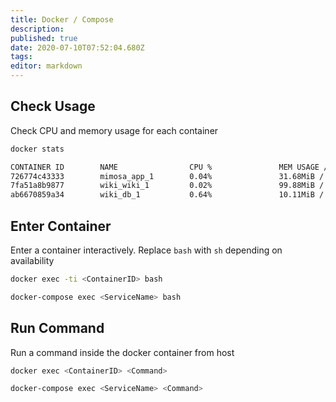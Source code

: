 ```yaml
---
title: Docker / Compose 
description: 
published: true
date: 2020-07-10T07:52:04.680Z
tags: 
editor: markdown
---
```


## Check Usage

Check CPU and memory usage for each container

```bash
docker stats
```

```sh
CONTAINER ID        NAME                CPU %               MEM USAGE / LIMIT     MEM %               NET I/O             BLOCK I/O           PIDS
726774c43333        mimosa_app_1        0.04%               31.68MiB / 985.5MiB   3.21%               1.33MB / 1.85MB     123MB / 32.8kB      19
7fa51a8b9877        wiki_wiki_1         0.02%               99.88MiB / 985.5MiB   10.13%              110MB / 83.8MB      339MB / 922kB       15
ab6670859a34        wiki_db_1           0.64%               10.11MiB / 985.5MiB   1.03%               12.5MB / 11.1MB     72.9MB / 642MB      11
```

## Enter Container

Enter a container interactively. Replace `bash` with `sh` depending on availability

```bash
docker exec -ti <ContainerID> bash
```

```bash
docker-compose exec <ServiceName> bash
```

## Run Command

Run a command inside the docker container from host

```bash
docker exec <ContainerID> <Command>
```

```bash
docker-compose exec <ServiceName> <Command>
```
